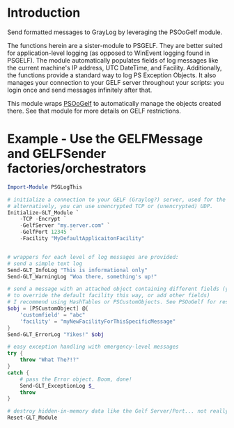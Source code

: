 # Introduction
Send formatted messages to GrayLog by leveraging the PSOoGelf module.

The functions herein are a sister-module to PSGELF. They are better suited for application-level
logging (as opposed to WinEvent logging found in PSGELF). The module automatically populates fields of log messages
like the current machine's IP address, UTC DateTime, and Facility. Additionally, the functions provide a
standard way to log PS Exception Objects. It also manages your connection to your
GELF server throughout your scripts: you login once and send messages
infinitely after that.

This module wraps [PSOoGelf](https://github.com/INTLFCStone/PSOoGelf) to automatically manage the objects created there. See
that module for more details on GELF restrictions.

# Example - Use the GELFMessage and GELFSender factories/orchestrators 
```Powershell
Import-Module PSGLogThis

# initialize a connection to your GELF (Graylog?) server, used for the rest of the script
# alternatively, you can use unencrypted TCP or (unencrypted) UDP.
Initialize-GLT_Module `
    -TCP -Encrypt `
    -GelfServer "my.server.com" `
    -GelfPort 12345 `
    -Facility "MyDefaultApplicaitonFacility"


# wrappers for each level of log messages are provided:
# send a simple text log
Send-GLT_InfoLog "This is informational only"
Send-GLT_WarningLog "Woa there, something's up!"

# send a message with an attached object containing different fields (you can opt
# to override the default facility this way, or add other fields)
# I recommend using HashTables or PSCustomObjects. See PSOoGelf for restrictions.
$obj = [PSCustomObject] @{
    'customfield' = "abc"
    'facility' = "myNewFacilityForThisSpecificMessage"
}
Send-GLT_ErrorLog "Yikes!" $obj

# easy exception handling with emergency-level messages
try {
    throw "What The?!?"
}
catch {
    # pass the Error object. Boom, done!
    Send-GLT_ExceptionLog $_
    throw
}

# destroy hidden-in-memory data like the Gelf Server/Port... not really required.
Reset-GLT_Module
```

